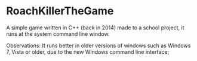 # RoachKillerTheGame
A simple game written in C++ (back in 2014) made to a school project, it runs at the system command line window.

Observations: It runs better in older versions of windows such as Windows 7, Vista or older, due to the new Windows command line interface;
